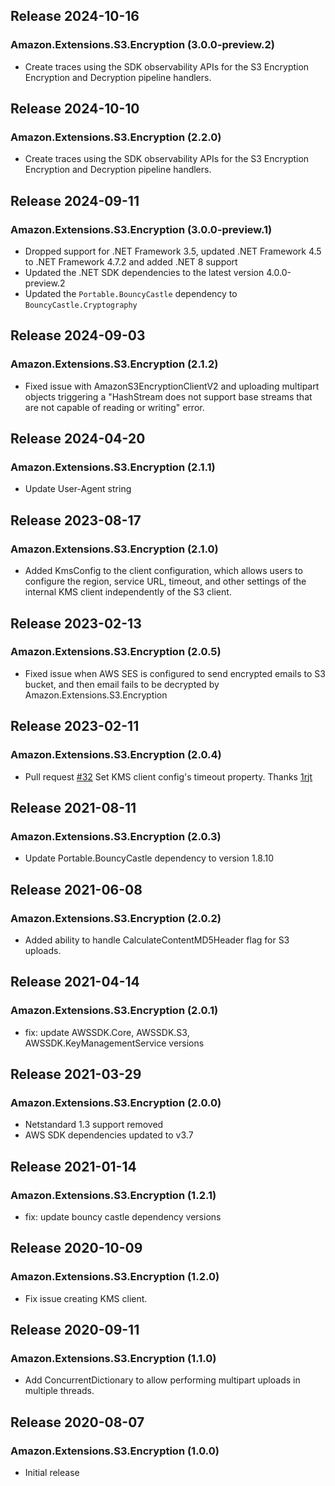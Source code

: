 ## Release 2024-10-16

### Amazon.Extensions.S3.Encryption (3.0.0-preview.2)
* Create traces using the SDK observability APIs for the S3 Encryption Encryption and Decryption pipeline handlers.

## Release 2024-10-10

### Amazon.Extensions.S3.Encryption (2.2.0)
* Create traces using the SDK observability APIs for the S3 Encryption Encryption and Decryption pipeline handlers.

## Release 2024-09-11

### Amazon.Extensions.S3.Encryption (3.0.0-preview.1)
* Dropped support for .NET Framework 3.5, updated .NET Framework 4.5 to .NET Framework 4.7.2 and added .NET 8 support
* Updated the .NET SDK dependencies to the latest version 4.0.0-preview.2
* Updated the `Portable.BouncyCastle` dependency to `BouncyCastle.Cryptography`

## Release 2024-09-03

### Amazon.Extensions.S3.Encryption (2.1.2)
* Fixed issue with AmazonS3EncryptionClientV2 and uploading multipart objects triggering a "HashStream does not support base streams that are not capable of reading or writing" error.

## Release 2024-04-20

### Amazon.Extensions.S3.Encryption (2.1.1)
* Update User-Agent string

## Release 2023-08-17

### Amazon.Extensions.S3.Encryption (2.1.0)
* Added KmsConfig to the client configuration, which allows users to configure the region, service URL, timeout, and other settings of the internal KMS client independently of the S3 client.

## Release 2023-02-13

### Amazon.Extensions.S3.Encryption (2.0.5)
* Fixed issue when AWS SES is configured to send encrypted emails to S3 bucket, and then email fails to be decrypted by Amazon.Extensions.S3.Encryption

## Release 2023-02-11

### Amazon.Extensions.S3.Encryption (2.0.4)
* Pull request [#32](https://github.com/aws/amazon-s3-encryption-client-dotnet/pull/32) Set KMS client config's timeout property. Thanks [1rjt](https://github.com/1rjt)

## Release 2021-08-11

### Amazon.Extensions.S3.Encryption (2.0.3)
* Update Portable.BouncyCastle dependency to version 1.8.10

## Release 2021-06-08

### Amazon.Extensions.S3.Encryption (2.0.2)
* Added ability to handle CalculateContentMD5Header flag for S3 uploads.

## Release 2021-04-14

### Amazon.Extensions.S3.Encryption (2.0.1)
* fix: update AWSSDK.Core, AWSSDK.S3, AWSSDK.KeyManagementService versions

## Release 2021-03-29

### Amazon.Extensions.S3.Encryption (2.0.0)
* Netstandard 1.3 support removed
* AWS SDK dependencies updated to v3.7

## Release 2021-01-14

### Amazon.Extensions.S3.Encryption (1.2.1)
* fix: update bouncy castle dependency versions

## Release 2020-10-09

### Amazon.Extensions.S3.Encryption (1.2.0)
* Fix issue creating KMS client.

## Release 2020-09-11

### Amazon.Extensions.S3.Encryption (1.1.0)
* Add ConcurrentDictionary to allow performing multipart uploads in multiple threads.

## Release 2020-08-07

### Amazon.Extensions.S3.Encryption (1.0.0)
* Initial release